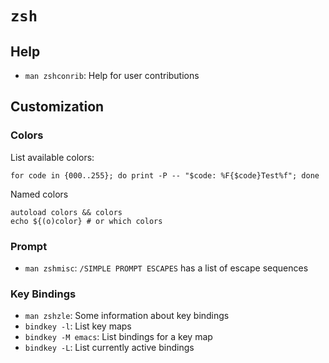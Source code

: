 # `zsh`

## Help

* `man zshconrib`: Help for user contributions

## Customization

### Colors

List available colors:

	for code in {000..255}; do print -P -- "$code: %F{$code}Test%f"; done

Named colors

	autoload colors && colors
	echo ${(o)color} # or which colors

### Prompt

* `man zshmisc`: `/SIMPLE PROMPT ESCAPES` has a list of escape sequences

### Key Bindings

* `man zshzle`: Some information about key bindings
* `bindkey -l`: List key maps
* `bindkey -M emacs`: List bindings for a key map
* `bindkey -L`: List currently active bindings
